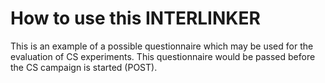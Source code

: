 # How to use this INTERLINKER

This is an example of a possible questionnaire which may be used for the evaluation of CS experiments. This questionnaire would be passed before the CS campaign is started (POST).